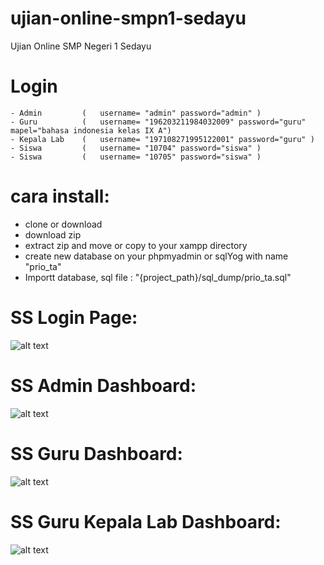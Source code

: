 # ujian-online-smpn1-sedayu
Ujian Online SMP  Negeri 1 Sedayu

# Login
    - Admin         (   username= "admin" password="admin" )
    - Guru          (   username= "196203211984032009" password="guru" mapel="bahasa indonesia kelas IX A")
    - Kepala Lab    (   username= "197108271995122001" password="guru" )
    - Siswa         (   username= "10704" password="siswa" )
    - Siswa         (   username= "10705" password="siswa" )

# cara install:
- clone or download
- download zip
- extract zip and move or copy to your xampp directory
- create new database on your phpmyadmin or sqlYog  with name "prio_ta"
- Importt database, sql file : "{project_path}/sql_dump/prio_ta.sql"

# SS Login Page:
![alt text](https://raw.githubusercontent.com/csynoers/ujian-online-smpn1-sedayu/master/login-page.png)

# SS Admin Dashboard:
![alt text](https://raw.githubusercontent.com/csynoers/ujian-online-smpn1-sedayu/master/admin-dashboard.png)

# SS Guru Dashboard:
![alt text](https://raw.githubusercontent.com/csynoers/ujian-online-smpn1-sedayu/master/guru-dashboard.png)

# SS Guru Kepala Lab Dashboard:
![alt text](https://raw.githubusercontent.com/csynoers/ujian-online-smpn1-sedayu/master/guru-kep-lab-dashboard.png)